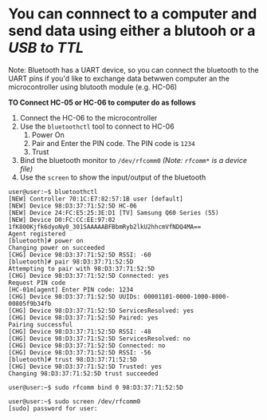 # You can connnect to a computer and send data using either a blutooh or a *USB to TTL*   

Note: Bluetooth has a UART device, so you can connect the bluetooth 
to the UART pins if you'd like to exchange data betwwen computer an the microcontroller using blutooth module (e.g. HC-06)

**TO Connect HC-05 or HC-06 to computer do as follows**

1. Connect the HC-06 to the microcontroller
2. Use the `bluetoothctl` tool to connect to HC-06
   1. Power On
   2. Pair and Enter the PIN code. The PIN code is `1234`
   3. Trust
3. Bind the bluetooth monitor to `/dev/rfcomm0` *(Note: `rfcomm*` is a device file)*
4. Use the `screen` to show the input/output of the bluetooth

```
user@user:~$ bluetoothctl
[NEW] Controller 70:1C:E7:82:57:1B user [default]
[NEW] Device 98:D3:37:71:52:5D HC-06
[NEW] Device 24:FC:E5:25:3E:D1 [TV] Samsung Q60 Series (55)
[NEW] Device D0:FC:CC:EE:97:02 1fK800Kjfk6dyoNy0_301SAAAAABFBbmRyb2lkU2hhcmVfNDQ4MA==
Agent registered
[bluetooth]# power on
Changing power on succeeded
[CHG] Device 98:D3:37:71:52:5D RSSI: -60
[bluetooth]# pair 98:D3:37:71:52:5D
Attempting to pair with 98:D3:37:71:52:5D
[CHG] Device 98:D3:37:71:52:5D Connected: yes
Request PIN code
[HC-01m[agent] Enter PIN code: 1234
[CHG] Device 98:D3:37:71:52:5D UUIDs: 00001101-0000-1000-8000-00805f9b34fb
[CHG] Device 98:D3:37:71:52:5D ServicesResolved: yes
[CHG] Device 98:D3:37:71:52:5D Paired: yes
Pairing successful
[CHG] Device 98:D3:37:71:52:5D RSSI: -48
[CHG] Device 98:D3:37:71:52:5D ServicesResolved: no
[CHG] Device 98:D3:37:71:52:5D Connected: no
[CHG] Device 98:D3:37:71:52:5D RSSI: -56
[bluetooth]# trust 98:D3:37:71:52:5D 
[CHG] Device 98:D3:37:71:52:5D Trusted: yes 
Changing 98:D3:37:71:52:5D trust succeeded 
```


```
user@user:~$ sudo rfcomm bind 0 98:D3:37:71:52:5D
```


```
user@user:~$ sudo screen /dev/rfcomm0
[sudo] password for user: 
```
